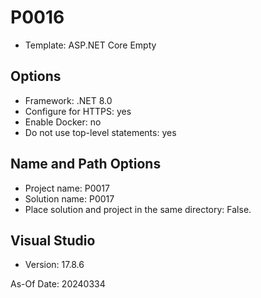 # P0016

* Template: ASP.NET Core Empty


## Options

* Framework: .NET 8.0
* Configure for HTTPS: yes
* Enable Docker: no
* Do not use top-level statements: yes

 
## Name and Path Options

* Project name: P0017
* Solution name: P0017
* Place solution and project in the same directory: False.

 
## Visual Studio

* Version: 17.8.6

As-Of Date: 20240334